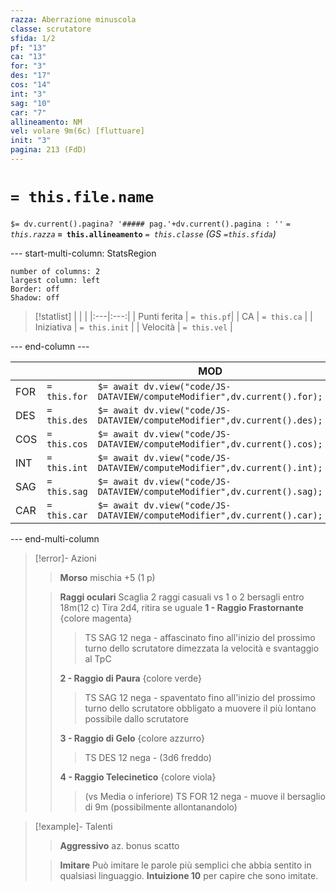 ```yaml
---
razza: Aberrazione minuscola
classe: scrutatore
sfida: 1/2
pf: "13"
ca: "13"
for: "3"
des: "17"
cos: "14"
int: "3"
sag: "10"
car: "7"
allineamento: NM
vel: volare 9m(6c) [fluttuare]
init: "3"
pagina: 213 (FdD)
---
```

# `= this.file.name` 
 `$= dv.current().pagina? '##### pag.'+dv.current().pagina : ''`
*`= this.razza`* **`= this.allineamento`** 
*`= this.classe`*
*(GS `=this.sfida`)*

--- start-multi-column: StatsRegion

```column-settings  
number of columns: 2  
largest column: left
Border: off
Shadow: off
```

> [!statlist]
> | | |
> |:---|:---:|
> | Punti ferita | `= this.pf`|
> | CA | `= this.ca` |
> | Iniziativa | `= this.init` |
> | Velocità | `= this.vel` |
> 

--- end-column ---

|     |              | MOD       | TS                                                               |
| --- | ------------ | ------------------------------- | ----------------------------------------- |
| FOR | `= this.for` | `$= await dv.view("code/JS-DATAVIEW/computeModifier",dv.current().for);` | |
| DES | `= this.des` | `$= await dv.view("code/JS-DATAVIEW/computeModifier",dv.current().des);` | |
| COS | `= this.cos` | `$= await dv.view("code/JS-DATAVIEW/computeModifier",dv.current().cos);` | |
| INT | `= this.int` | `$= await dv.view("code/JS-DATAVIEW/computeModifier",dv.current().int);` | |
| SAG | `= this.sag` | `$= await dv.view("code/JS-DATAVIEW/computeModifier",dv.current().sag);` | +2 |
| CAR | `= this.car` | `$= await dv.view("code/JS-DATAVIEW/computeModifier",dv.current().car);` | |

--- end-multi-column

> [!error]- Azioni
>> **Morso**
>> mischia +5 (1 p)
>
>> **Raggi oculari**
>> Scaglia 2 raggi casuali vs 1 o 2 bersagli entro 18m(12 c)
>> Tira 2d4, ritira se uguale
>> **1 - Raggio Frastornante** {colore magenta}
>>> TS SAG 12 nega - affascinato fino all'inizio del prossimo turno dello scrutatore
>>> dimezzata la velocità e svantaggio al TpC
>>
>> **2 - Raggio di Paura** {colore verde}
>>> TS SAG 12 nega - spaventato fino all'inizio del prossimo turno dello scrutatore
>>> obbligato a muovere il più lontano possibile dallo scrutatore
>>
>> **3 - Raggio di Gelo** {colore azzurro}
>>> TS DES 12 nega - (3d6 freddo) 
>>
>> **4 - Raggio Telecinetico** {colore viola}
>>> (vs Media o inferiore) TS FOR 12 nega - muove il bersaglio di 9m (possibilmente allontanandolo)

> [!example]- Talenti
>> **Aggressivo**
>> az. bonus scatto
>
>> **Imitare**
>> Può imitare le parole più semplici che abbia sentito in qualsiasi linguaggio. 
>> **Intuizione 10** per capire che sono imitate.
>
